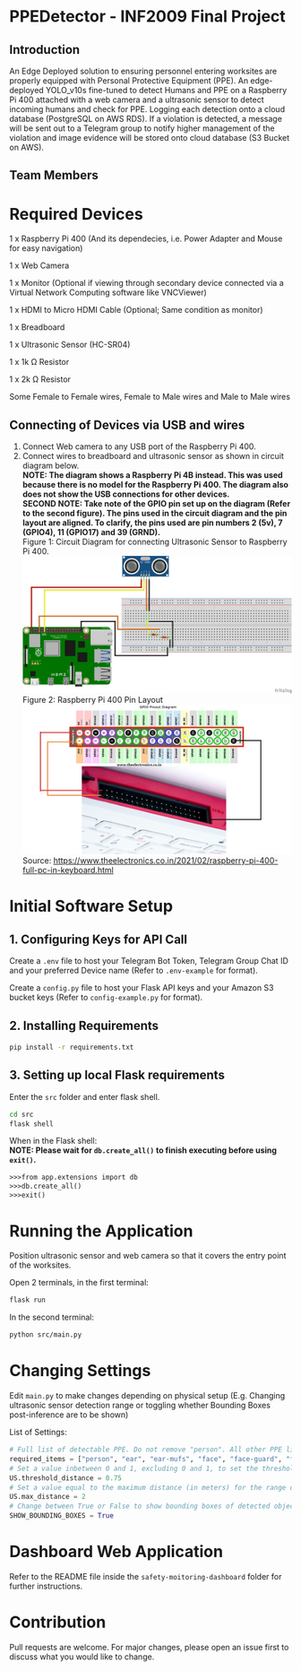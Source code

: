 # PPEDetector - INF2009 Final Project
## Introduction
An Edge Deployed solution to ensuring personnel entering worksites are properly equipped with Personal Protective Equipment (PPE). An edge-deployed YOLO_v10s fine-tuned to detect Humans and PPE on a Raspberry Pi 400 attached with a web camera and a ultrasonic sensor to detect incoming humans and check for PPE. Logging each detection onto a cloud database (PostgreSQL on AWS RDS). If a violation is detected, a message will be sent out to a Telegram group to notify higher management of the violation and image evidence will be stored onto cloud database (S3 Bucket on AWS). 

## Team Members

# Required Devices
1 x Raspberry Pi 400 (And its dependecies, i.e. Power Adapter and Mouse for easy navigation)

1 x Web Camera 

1 x Monitor (Optional if viewing through secondary device connected via a Virtual Network Computing software like VNCViewer)

1 x HDMI to Micro HDMI Cable (Optional; Same condition as monitor)

1 x Breadboard

1 x Ultrasonic Sensor (HC-SR04)

1 x 1k Ω Resistor

1 x 2k Ω Resistor

Some Female to Female wires, Female to Male wires and Male to Male wires

## Connecting of Devices via USB and wires
1. Connect Web camera to any USB port of the Raspberry Pi 400.
2. Connect wires to breadboard and ultrasonic sensor as shown in circuit diagram below. 
<br><b>NOTE: The diagram shows a Raspberry Pi 4B instead. This was used because there is no model for the Raspberry Pi 400. The diagram also does not show the USB connections for other devices.</b>
<br><b>SECOND NOTE: Take note of the GPIO pin set up on the diagram (Refer to the second figure). The pins used in the circuit diagram and the pin layout are aligned. To clarify, the pins used are pin numbers 2 (5v), 7 (GPIO4), 11 (GPIO17) and 39 (GRND).</b>
<br>Figure 1: Circuit Diagram for connecting Ultrasonic Sensor to Raspberry Pi 400.
![Circuit Diagram](./images/Circuit%20Connection%20for%20Ultrasonic.png)
<br>Figure 2: Raspberry Pi 400 Pin Layout
![Raspberry Pi 400 Pin Layout](./images/Raspberry-pi-4-pinout.jpg)
Source: https://www.theelectronics.co.in/2021/02/raspberry-pi-400-full-pc-in-keyboard.html

# Initial Software Setup
## 1. Configuring Keys for API Call
Create a `.env` file to host your Telegram Bot Token, Telegram Group Chat ID and your preferred Device name (Refer to `.env-example` for format).

Create a `config.py` file to host your Flask API keys and your Amazon S3 bucket keys (Refer to `config-example.py` for format).

## 2. Installing Requirements
```bash
pip install -r requirements.txt
```

## 3. Setting up local Flask requirements
Enter the `src` folder and enter flask shell.
```bash
cd src
flask shell
```
When in the Flask shell: 
<br><b>NOTE: Please wait for `db.create_all()` to finish executing before using `exit()`.</b>
```
>>>from app.extensions import db
>>>db.create_all()
>>>exit()
```

# Running the Application
Position ultrasonic sensor and web camera so that it covers the entry point of the worksites.

Open 2 terminals, in the first terminal:
```bash
flask run
```
In the second terminal:
```bash
python src/main.py
```

# Changing Settings
Edit `main.py` to make changes depending on physical setup (E.g. Changing ultrasonic sensor detection range or toggling whether Bounding Boxes post-inference are to be shown)

List of Settings:
```python
# Full list of detectable PPE. Do not remove "person". All other PPE listed in this list will be considered as required. Edit as you see fit.
required_items = ["person", "ear", "ear-mufs", "face", "face-guard", "face-mask", "foot", "tool", "glasses", "gloves", "helmet", "hands", "head", "medical-suit", "shoes", "safety-suit", "safety-vest"]
# Set a value inbetween 0 and 1, excluding 0 and 1, to set the threshold for detection range for when to trigger capture.
US.threshold_distance = 0.75
# Set a value equal to the maximum distance (in meters) for the range of the ultrasonic sensor.
US.max_distance = 2
# Change between True or False to show bounding boxes of detected objects in the captured frame.
SHOW_BOUNDING_BOXES = True
```

# Dashboard Web Application
Refer to the README file inside the `safety-moitoring-dashboard` folder for further instructions.

# Contribution
Pull requests are welcome. For major changes, please open an issue first to discuss what you would like to change.